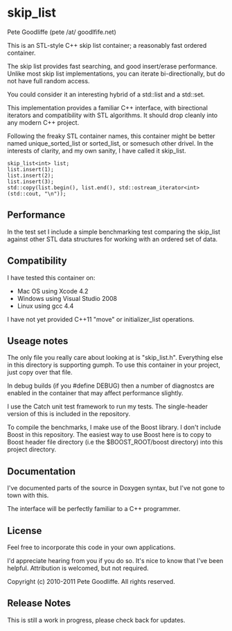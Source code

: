 skip_list
=========

Pete Goodliffe (pete /at/ goodlfife.net)


This is an STL-style C++ skip list container; a reasonably fast ordered container.

The skip list provides fast searching, and good insert/erase performance.
Unlike most skip list implementations, you can iterate bi-directionally, but do
not have full random access.

You could consider it an interesting hybrid of a std::list and a std::set.

This implementation provides a familiar C++ interface, with birectional iterators
and compatibility with  STL algorithms. It should drop cleanly into any modern
C++ project.

Following the freaky STL container names, this container might be better named
unique_sorted_list or sorted_list, or somesuch other drivel. In the interests of
clarity, and my own sanity, I have called it skip_list.

    skip_list<int> list;
    list.insert(1);
    list.insert(2);
    list.insert(3);
    std::copy(list.begin(), list.end(), std::ostream_iterator<int>(std::cout, "\n"));


Performance
-----------------

In the test set I include a simple benchmarking test comparing the skip_list against
other STL data structures for working with an ordered set of data.


Compatibility
-----------------

I have tested this container on:

* Mac OS using Xcode 4.2
* Windows using Visual Studio 2008
* Linux using gcc 4.4

I have not yet provided C++11 "move" or initializer_list operations.


Useage notes
-----------------

The only file you really care about looking at is "skip_list.h". Everything else in
this directory is supporting gumph. To use this container in your project, just
copy over that file.

In debug builds (if you #define DEBUG) then a number of diagnostcs are enabled
in the container that may affect performance slightly.

I use the Catch unit test framework to run my tests. The single-header version of
this is included in the repository.

To compile the benchmarks, I make use of the Boost library. I don't include Boost
in this repository. The easiest way to use Boost here is to copy to Boost header
file directory (i.e the $BOOST_ROOT/boost directory) into this project directory.


Documentation
-----------------

I've documented parts of the source in Doxygen syntax, but I've not gone
to town with this.

The interface will be perfectly familiar to a C++ programmer.


License
-------

Feel free to incorporate this code in your own applications.

I'd appreciate hearing from you if you do so. It's nice to know that I've been helpful. Attribution is welcomed, but not required.

Copyright (c) 2010-2011 Pete Goodliffe. All rights reserved.


Release Notes
-------------

This is still a work in progress, please check back for updates.
